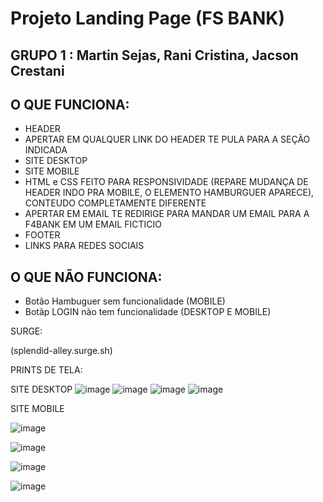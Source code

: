 # Projeto Landing Page (FS BANK)
## GRUPO 1 : Martin Sejas, Rani Cristina, Jacson Crestani

## O QUE FUNCIONA: 

- HEADER
- APERTAR EM QUALQUER LINK DO HEADER TE PULA PARA A SEÇÃO INDICADA
- SITE DESKTOP
- SITE MOBILE
- HTML e CSS FEITO PARA RESPONSIVIDADE (REPARE MUDANÇA DE HEADER INDO PRA MOBILE, O ELEMENTO HAMBURGUER APARECE), CONTEUDO COMPLETAMENTE DIFERENTE
- APERTAR EM EMAIL TE REDIRIGE PARA MANDAR UM EMAIL PARA A F4BANK EM UM EMAIL FICTICIO
- FOOTER
- LINKS PARA REDES SOCIAIS

## O QUE NÃO FUNCIONA: 
- Botão Hambuguer sem funcionalidade (MOBILE)
- Botãp LOGIN não tem funcionalidade (DESKTOP E MOBILE)

SURGE: 

(splendid-alley.surge.sh)

PRINTS DE TELA: 

SITE DESKTOP
![image](https://user-images.githubusercontent.com/99181273/159196014-d2a4c479-668d-4b80-9bd3-807ad03a6562.png)
![image](https://user-images.githubusercontent.com/99181273/159196072-acd9727d-2cf9-4b02-8c89-af3e9e1558eb.png)
![image](https://user-images.githubusercontent.com/99181273/159196114-24791443-0373-4b58-a9c8-6b44efd7b7a4.png)
![image](https://user-images.githubusercontent.com/99181273/159196134-b8de7f68-6e41-4dd8-a9ed-a1a6ce11c522.png)

SITE MOBILE

![image](https://user-images.githubusercontent.com/99181273/159200178-86249774-5438-4952-854e-832ac1fe9868.png)

![image](https://user-images.githubusercontent.com/99181273/159200204-b9dae5df-62d7-4515-bca2-53a14c1be7af.png)

![image](https://user-images.githubusercontent.com/99181273/159200233-c6ae5467-772f-4994-9b58-e83b388db242.png)

![image](https://user-images.githubusercontent.com/99181273/159200255-6720a0a4-596c-4aae-9052-5ec5517b8426.png)









